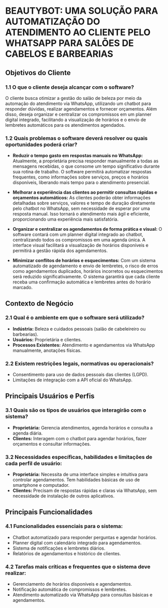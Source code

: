 # BEAUTYBOT: UMA SOLUÇÃO PARA AUTOMATIZAÇÃO DO ATENDIMENTO AO CLIENTE PELO WHATSAPP PARA SALÕES DE CABELOS E BARBEARIAS

## Objetivos do Cliente

### 1.1 O que o cliente deseja alcançar com o software?
O cliente busca otimizar a gestão do salão de beleza por meio da automação do atendimento via WhatsApp, utilizando um chatbot para responder dúvidas, realizar agendamentos e fornecer orçamentos. Além disso, deseja organizar e centralizar os compromissos em um planner digital integrado, facilitando a visualização de horários e o envio de lembretes automáticos para os atendimentos agendados.

### 1.2 Quais problemas o software deverá resolver ou quais oportunidades poderá criar?

- **Reduzir o tempo gasto em respostas manuais no WhatsApp:**
  Atualmente, a proprietária precisa responder manualmente a todas as mensagens recebidas, o que consome um tempo significativo durante sua rotina de trabalho. O software permitirá automatizar respostas frequentes, como informações sobre serviços, preços e horários disponíveis, liberando mais tempo para o atendimento presencial.

- **Melhorar a experiência das clientes ao permitir consultas rápidas e orçamentos automáticos:**
  As clientes poderão obter informações detalhadas sobre serviços, valores e tempo de duração diretamente pelo chatbot no WhatsApp, sem necessidade de esperar por uma resposta manual. Isso tornará o atendimento mais ágil e eficiente, proporcionando uma experiência mais satisfatória.

- **Organizar e centralizar os agendamentos de forma prática e visual:**
  O software contará com um planner digital integrado ao chatbot, centralizando todos os compromissos em uma agenda única. A interface visual facilitará a visualização de horários disponíveis e permitirá a gestão rápida dos agendamentos.

- **Minimizar conflitos de horários e esquecimentos:**
  Com um sistema automatizado de agendamento e envio de lembretes, o risco de erros como agendamentos duplicados, horários incorretos ou esquecimentos será reduzido significativamente. O sistema garantirá que cada cliente receba uma confirmação automática e lembretes antes do horário marcado.

## Contexto de Negócio

### 2.1 Qual é o ambiente em que o software será utilizado?

- **Indústria:** Beleza e cuidados pessoais (salão de cabeleireiro ou barbearias).
- **Usuários:** Proprietária e clientes.
- **Processos Existentes:** Atendimento e agendamentos via WhatsApp manualmente, anotações físicas.

### 2.2 Existem restrições legais, normativas ou operacionais?

- Consentimento para uso de dados pessoais das clientes (LGPD).
- Limitações de integração com a API oficial do WhatsApp.

## Principais Usuários e Perfis

### 3.1 Quais são os tipos de usuários que interagirão com o sistema?

- **Proprietária:** Gerencia atendimentos, agenda horários e consulta a agenda diária.
- **Clientes:** Interagem com o chatbot para agendar horários, fazer orçamentos e consultar informações.

### 3.2 Necessidades específicas, habilidades e limitações de cada perfil de usuário:

- **Proprietária:** Necessita de uma interface simples e intuitiva para controlar agendamentos. Tem habilidades básicas de uso de smartphone e computador.
- **Clientes:** Precisam de respostas rápidas e claras via WhatsApp, sem necessidade de instalação de outros aplicativos.

## Principais Funcionalidades

### 4.1 Funcionalidades essenciais para o sistema:

- Chatbot automatizado para responder perguntas e agendar horários.
- Planner digital com calendário integrado para agendamentos.
- Sistema de notificações e lembretes diários.
- Relatórios de agendamentos e histórico de clientes.

### 4.2 Tarefas mais críticas e frequentes que o sistema deve realizar:

- Gerenciamento de horários disponíveis e agendamentos.
- Notificação automática de compromissos e lembretes.
- Atendimento automatizado via WhatsApp para consultas básicas e agendamentos.

